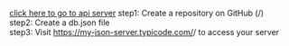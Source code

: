 <a href="https://my-json-server.typicode.com/Vivekreddy20/api/products">click here to go to api server</a>
step1:  Create a repository on GitHub (<your-username>/<your-repo>)
</br>
step2: Create a db.json file
</br>
step3: Visit <a href="https://my-json-server.typicode.com/<your-username>/<your-repo>">https://my-json-server.typicode.com/<your-username>/<your-repo> </a>to access your server
